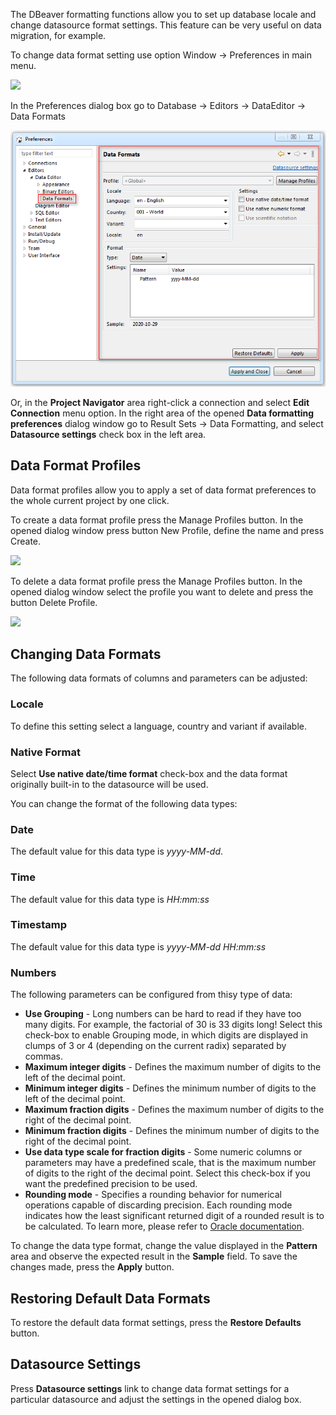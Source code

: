 The DBeaver formatting functions allow you to set up database locale and change datasource format settings. This feature can be very useful on data migration, for example. 

To change data format setting use option Window -> Preferences in main menu.

![](images/ug/Window_Preferences_Menu.png)

In the Preferences dialog box go to Database -> Editors -> DataEditor -> Data Formats

![](images/ug/Preferences_DataFormats.png)

Or, in the **Project Navigator** area right-click a connection and select **Edit Connection** menu option. In the right area of the opened **Data formatting preferences** dialog window go to Result Sets -> Data Formatting, and select **Datasource settings** check box in the left area.

## Data Format Profiles

Data format profiles allow you to apply a set of data format preferences to the whole current project by one click. 

To create a data format profile press the Manage Profiles button. In the opened dialog window press button New Profile, define the name and press Create.

![](images/ug/Preferences_DataFormats_CreateProfile.png)

To delete a data format profile press the Manage Profiles button. In the opened dialog window select the profile you want to delete and press the button Delete Profile.

![](images/ug/Preferences_DataFormats_DeleteProfile.png)

## Changing Data Formats

The following data formats of columns and parameters can be adjusted:

### **Locale**

To define this setting select a language, country and variant if available.

### Native Format

Select **Use native date/time format** check-box and the data format originally built-in to the datasource will be used.

You can change the format of the following data types:

### Date 

The default value for this data type is *yyyy-MM-dd*.

### Time 
The default value for this data type is *HH:mm:ss*

### Timestamp 
The default value for this data type is *yyyy-MM-dd HH:mm:ss*

### Numbers

The following parameters can be configured from thisy type of data:


* **Use Grouping** - Long numbers can be hard to read if they have too many digits. For example, the factorial of 30 is 33 digits long! Select this check-box to enable Grouping mode, in which digits are displayed in clumps of 3 or 4 (depending on the current radix) separated by commas.
* **Maximum integer digits** - Defines the maximum number of digits to the left of the decimal point.
* **Minimum integer digits** - Defines the minimum number of digits to the left of the decimal point.
* **Maximum fraction digits** - Defines the maximum number of digits to the right of the decimal point.
* **Minimum fraction digits** - Defines the minimum number of digits to the right of the decimal point.
* **Use data type scale for fraction digits** - Some numeric columns or parameters may have a predefined scale, that is the maximum number of digits to the right of the decimal point. Select this check-box if you want the predefined precision to be used.
* **Rounding mode** - Specifies a rounding behavior for numerical operations capable of discarding precision. Each rounding mode indicates how the least significant returned digit of a rounded result is to be calculated. To learn more, please refer to [Oracle documentation](https://docs.oracle.com/javase/7/docs/api/java/math/RoundingMode.html).

To change the data type format, change the value displayed in the **Pattern** area and observe the expected result in the **Sample** field.
To save the changes made, press the **Apply** button.

## Restoring Default Data Formats
To restore the default data format settings, press the **Restore Defaults** button.

## Datasource Settings
Press **Datasource settings** link to change data format settings for a particular datasource and adjust the settings in the opened dialog box. 
